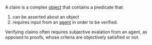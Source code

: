 A claim is a complex [object](object.md) that contains a predicate that:

1. can be asserted about an object
1. requires input from an [agent](agent.md) in order to be verified.

Verifying claims often requires subjective evalation from an agent, as opposed to proofs, whose criteria are objectively satisfied or not.
